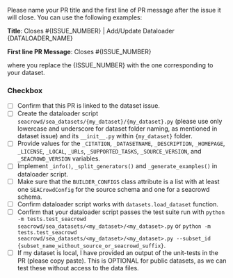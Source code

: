 Please name your PR title and the first line of PR message after the issue it will close. You can use the following examples:

**Title**: Closes #{ISSUE_NUMBER} | Add/Update Dataloader {DATALOADER_NAME}

**First line PR Message**: Closes #{ISSUE_NUMBER}

where you replace the {ISSUE_NUMBER} with the one corresponding to your dataset.

### Checkbox
- [ ] Confirm that this PR is linked to the dataset issue.
- [ ] Create the dataloader script `seacrowd/sea_datasets/{my_dataset}/{my_dataset}.py` (please use only lowercase and underscore for dataset folder naming, as mentioned in dataset issue) and its `__init__.py` within `{my_dataset}` folder.
- [ ] Provide values for the `_CITATION`, `_DATASETNAME`, `_DESCRIPTION`, `_HOMEPAGE`, `_LICENSE`, `_LOCAL`, `_URLs`, `_SUPPORTED_TASKS`, `_SOURCE_VERSION`, and `_SEACROWD_VERSION` variables.
- [ ] Implement `_info()`, `_split_generators()` and `_generate_examples()` in dataloader script.
- [ ] Make sure that the `BUILDER_CONFIGS` class attribute is a list with at least one `SEACrowdConfig` for the source schema and one for a seacrowd schema.
- [ ] Confirm dataloader script works with `datasets.load_dataset` function.
- [ ] Confirm that your dataloader script passes the test suite run with `python -m tests.test_seacrowd seacrowd/sea_datasets/<my_dataset>/<my_dataset>.py` or `python -m tests.test_seacrowd seacrowd/sea_datasets/<my_dataset>/<my_dataset>.py --subset_id {subset_name_without_source_or_seacrowd_suffix}`.
- [ ] If my dataset is local, I have provided an output of the unit-tests in the PR (please copy paste). This is OPTIONAL for public datasets, as we can test these without access to the data files.
